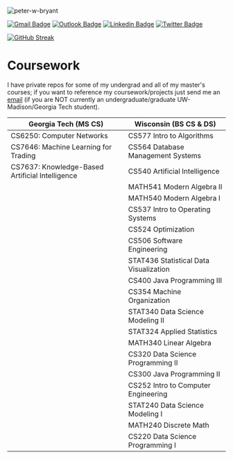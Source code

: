 <p align="left"> <img src="https://komarev.com/ghpvc/?username=peter-w-bryant&label=Profile%20views&color=0e75b6&style=flat" alt="peter-w-bryant" /> </p>

<!-- <p align="center">
  <img src="https://media.tenor.com/fDCXfXT2Za8AAAAC/hippie-spongebob.gif" width="237" height="178" />
</p> -->

[![Gmail Badge](https://img.shields.io/badge/-pwbryant1@gmail.com-c14438?style=flat&logo=Gmail&logoColor=white&link=mailto:pwbryant1@gmail.com)](mailto:pwbryant1@gmail.com)
[![Outlook Badge](https://img.shields.io/badge/-peter.bryant@gatech.edu-B3A369?style=flat&logo=Microsoft-Outlook&logoColor=white&link=mailto:peter.bryant@gatech.edu)](mailto:peter.bryant@gatech.edu)
[![Linkedin Badge](https://img.shields.io/badge/-Peter&nbsp;Bryant-blue?style=flat&logo=Linkedin&logoColor=white&link=https://www.linkedin.com/in/peter-bryant-33b7091b6/)](https://www.linkedin.com/in/peter-bryant-33b7091b6/)
[![Twitter Badge](https://img.shields.io/badge/-@peterwbryant-1ca0f1?style=flat&labelColor=1ca0f1&logo=twitter&logoColor=white&link=https://twitter.com/peterwbryant)](https://twitter.com/peterwbryant)

[![GitHub Streak](https://streak-stats.demolab.com?user=peter-w-bryant&theme=dark)](https://git.io/streak-stats)

# Coursework
I have private repos for some of my undergrad and all of my master's courses; if you want to reference my coursework/projects just send me an [email](mailto:pwbryant1@gmail.com) (if you are NOT currently an undergraduate/graduate UW-Madison/Georgia Tech student).

| Georgia Tech (MS CS) | Wisconsin (BS CS & DS) |
|----------------------|------------------------|
| CS6250: Computer Networks | CS577 Intro to Algorithms |
| CS7646: Machine Learning for Trading | CS564 Database Management Systems |
| CS7637: Knowledge-Based Artificial Intelligence | CS540 Artificial Intelligence |
| | MATH541 Modern Algebra II |
| | MATH540 Modern Algebra I |
| | CS537 Intro to Operating Systems |
| | CS524 Optimization |
| | CS506 Software Engineering |
| | STAT436 Statistical Data Visualization |
| | CS400 Java Programming III |
| | CS354 Machine Organization |
| | STAT340 Data Science Modeling II |
| | STAT324 Applied Statistics |
| | MATH340 Linear Algebra |
| | CS320 Data Science Programming II |
| | CS300 Java Programming II |
| | CS252 Intro to Computer Engineering |
| | STAT240 Data Science Modeling I |
| | MATH240 Discrete Math |
| | CS220 Data Science Programming I |

